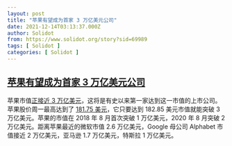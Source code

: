 ```yaml
---
layout: post
title: "苹果有望成为首家 3 万亿美元公司"
date: 2021-12-14T03:13:37.000Z
author: Solidot
from: https://www.solidot.org/story?sid=69989
tags: [ Solidot ]
categories: [ Solidot ]
---
```

<!--1639451617000-->
[苹果有望成为首家 3 万亿美元公司](https://www.solidot.org/story?sid=69989)
------

<div>
苹果市值<a href="https://edition.cnn.com/2021/12/13/investing/apple-three-trillion-dollar-market-cap/index.html">正接近 3 万亿美元</a>，这将是有史以来第一家达到这一市值的上市公司。苹果股价周一最高达到了 <a href="https://finance.yahoo.com/quote/AAPL?p=AAPL">181.75 美元</a>，它只要达到 182.85 美元市值就能突破 3 万亿美元。苹果的市值在 2018 年 8 月首次突破 1 万亿美元，2020 年 8 月突破 2 万亿美元。距离苹果最近的微软市值 2.6 万亿美元，Google 母公司 Alphabet 市值接近 2 万亿美元，亚马逊 1.7 万亿美元，特斯拉 1 万亿美元。
</div>
